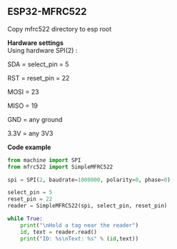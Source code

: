 ## ESP32-MFRC522
Copy mfrc522 directory to esp root

**Hardware settings**  
Using hardware SPI(2) :

SDA = select_pin = 5

RST = reset_pin = 22

MOSI = 23  

MISO = 19  

GND = any ground  

3.3V = any 3V3

**Code example**
```python
from machine import SPI
from mfrc522 import SimpleMFRC522

spi = SPI(2, baudrate=1000000, polarity=0, phase=0)

select_pin = 5
reset_pin = 22
reader = SimpleMFRC522(spi, select_pin, reset_pin)

while True:
    print("\nHold a tag near the reader")
    id, text = reader.read()
    print("ID: %s\nText: %s" % (id,text))
```

